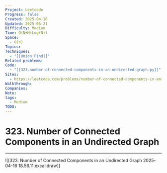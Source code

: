 ```yaml
---
Project: Leetcode
Progress: false
Created: 2025-04-16
Updated: 2025-06-21
Difficulty: Medium
Time: O(N+M∗Log(N))
Space:
  - O(n)
Topics: 
Techniques:
  - "[[Union Find]]"
Related problems: 
Code:
  - "[[323.number-of-connected-components-in-an-undirected-graph.py]]"
Sites:
  - https://leetcode.com/problems/number-of-connected-components-in-an-undirected-graph/description/
Walkthrough: 
Companies: 
Note: 
tags:
  - Medium
TODO: 
---
```

# 323. Number of Connected Components in an Undirected Graph
---

![[323. Number of Connected Components in an Undirected Graph 2025-04-16 18.56.11.excalidraw]]